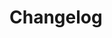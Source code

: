 # Changelog

<!--

Changelog follow the https://keepachangelog.com/ standard (at least the headers)

This allow to:

* auto-parsing release notes during the automated releases from github-action:
  https://github.com/marketplace/actions/pypi-github-auto-release
* Have clickable headers in the rendered markdown

To release a new version (e.g. from `1.0.0` -> `2.0.0`):

* Create a new `# [2.0.0] - YYYY-MM-DD` header and add the current
  `[Unreleased]` notes.
* At the end of the file:
  * Define the new link url:
  `[2.0.0]: https://github.com/google-research/swirl_lm/compare/v1.0.0...v2.0.0`
  * Update the `[Unreleased]` url: `v1.0.0...HEAD` -> `v2.0.0...HEAD`

## [Unreleased]

## [0.0.0] - 2022-08-15

* Initial release

[Unreleased]: https://github.com/google-research/swirl_lm/compare/v0.0.0...HEAD
[0.0.0]: https://github.com/google-research/swirl_lm/releases/tag/v0.0.0

-->
